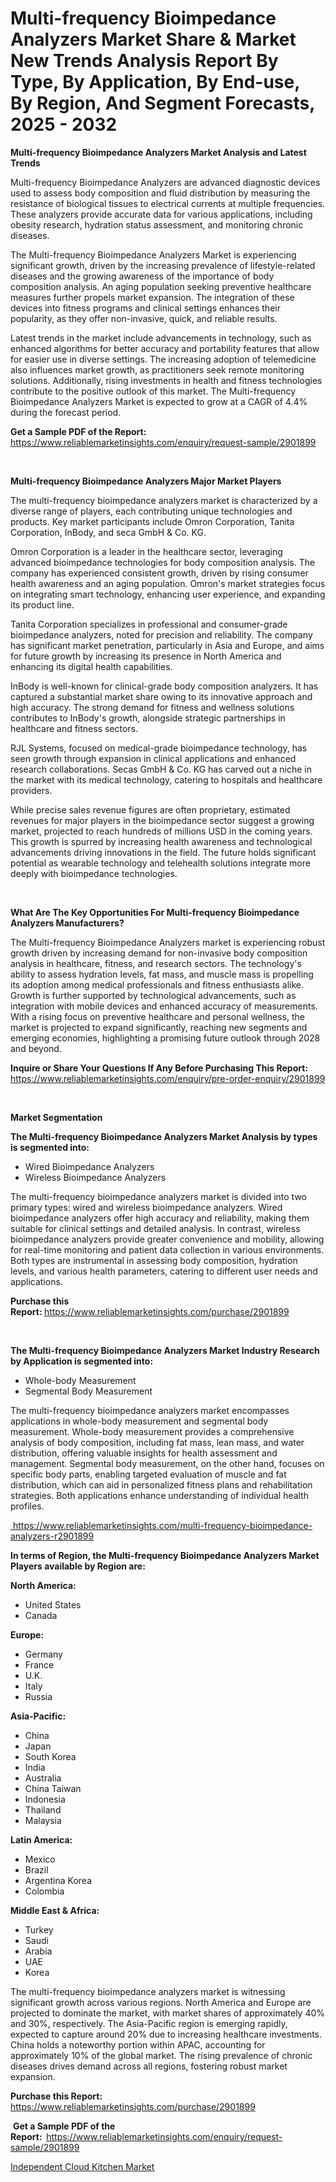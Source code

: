<p><h1>Multi-frequency Bioimpedance Analyzers Market Share & Market New Trends Analysis Report By Type, By Application, By End-use, By Region, And Segment Forecasts, 2025 - 2032</h1></p><p><strong>Multi-frequency Bioimpedance Analyzers Market Analysis and Latest Trends</strong></p>
<p><p>Multi-frequency Bioimpedance Analyzers are advanced diagnostic devices used to assess body composition and fluid distribution by measuring the resistance of biological tissues to electrical currents at multiple frequencies. These analyzers provide accurate data for various applications, including obesity research, hydration status assessment, and monitoring chronic diseases.</p><p>The Multi-frequency Bioimpedance Analyzers Market is experiencing significant growth, driven by the increasing prevalence of lifestyle-related diseases and the growing awareness of the importance of body composition analysis. An aging population seeking preventive healthcare measures further propels market expansion. The integration of these devices into fitness programs and clinical settings enhances their popularity, as they offer non-invasive, quick, and reliable results.</p><p>Latest trends in the market include advancements in technology, such as enhanced algorithms for better accuracy and portability features that allow for easier use in diverse settings. The increasing adoption of telemedicine also influences market growth, as practitioners seek remote monitoring solutions. Additionally, rising investments in health and fitness technologies contribute to the positive outlook of this market. The Multi-frequency Bioimpedance Analyzers Market is expected to grow at a CAGR of 4.4% during the forecast period.</p></p>
<p><strong>Get a Sample PDF of the Report:&nbsp;</strong> <a href="https://www.reliablemarketinsights.com/enquiry/request-sample/2901899?utm_campaign=3065&utm_medium=2&utm_source=Github&utm_content=ia&utm_term=16032025&utm_id=multi-frequency-bioimpedance-analyzers">https://www.reliablemarketinsights.com/enquiry/request-sample/2901899</a></p>
<p>&nbsp;</p>
<p><strong>Multi-frequency Bioimpedance Analyzers Major Market Players</strong></p>
<p><p>The multi-frequency bioimpedance analyzers market is characterized by a diverse range of players, each contributing unique technologies and products. Key market participants include Omron Corporation, Tanita Corporation, InBody, and seca GmbH & Co. KG.</p><p>Omron Corporation is a leader in the healthcare sector, leveraging advanced bioimpedance technologies for body composition analysis. The company has experienced consistent growth, driven by rising consumer health awareness and an aging population. Omron's market strategies focus on integrating smart technology, enhancing user experience, and expanding its product line.</p><p>Tanita Corporation specializes in professional and consumer-grade bioimpedance analyzers, noted for precision and reliability. The company has significant market penetration, particularly in Asia and Europe, and aims for future growth by increasing its presence in North America and enhancing its digital health capabilities.</p><p>InBody is well-known for clinical-grade body composition analyzers. It has captured a substantial market share owing to its innovative approach and high accuracy. The strong demand for fitness and wellness solutions contributes to InBody's growth, alongside strategic partnerships in healthcare and fitness sectors.</p><p>RJL Systems, focused on medical-grade bioimpedance technology, has seen growth through expansion in clinical applications and enhanced research collaborations. Secas GmbH & Co. KG has carved out a niche in the market with its medical technology, catering to hospitals and healthcare providers.</p><p>While precise sales revenue figures are often proprietary, estimated revenues for major players in the bioimpedance sector suggest a growing market, projected to reach hundreds of millions USD in the coming years. This growth is spurred by increasing health awareness and technological advancements driving innovations in the field. The future holds significant potential as wearable technology and telehealth solutions integrate more deeply with bioimpedance technologies.</p></p>
<p>&nbsp;</p>
<p><strong>What Are The Key Opportunities For Multi-frequency Bioimpedance Analyzers Manufacturers?</strong></p>
<p><p>The Multi-frequency Bioimpedance Analyzers market is experiencing robust growth driven by increasing demand for non-invasive body composition analysis in healthcare, fitness, and research sectors. The technology's ability to assess hydration levels, fat mass, and muscle mass is propelling its adoption among medical professionals and fitness enthusiasts alike. Growth is further supported by technological advancements, such as integration with mobile devices and enhanced accuracy of measurements. With a rising focus on preventive healthcare and personal wellness, the market is projected to expand significantly, reaching new segments and emerging economies, highlighting a promising future outlook through 2028 and beyond.</p></p>
<p><strong>Inquire or Share Your Questions If Any Before Purchasing This Report:</strong> <a href="https://www.reliablemarketinsights.com/enquiry/pre-order-enquiry/2901899?utm_campaign=3065&utm_medium=2&utm_source=Github&utm_content=ia&utm_term=16032025&utm_id=multi-frequency-bioimpedance-analyzers">https://www.reliablemarketinsights.com/enquiry/pre-order-enquiry/2901899</a></p>
<p>&nbsp;</p>
<p><strong>Market Segmentation</strong></p>
<p><strong>The Multi-frequency Bioimpedance Analyzers Market Analysis by types is segmented into:</strong></p>
<p><ul><li>Wired Bioimpedance Analyzers</li><li>Wireless Bioimpedance Analyzers</li></ul></p>
<p><p>The multi-frequency bioimpedance analyzers market is divided into two primary types: wired and wireless bioimpedance analyzers. Wired bioimpedance analyzers offer high accuracy and reliability, making them suitable for clinical settings and detailed analysis. In contrast, wireless bioimpedance analyzers provide greater convenience and mobility, allowing for real-time monitoring and patient data collection in various environments. Both types are instrumental in assessing body composition, hydration levels, and various health parameters, catering to different user needs and applications.</p></p>
<p><strong>Purchase this Report:&nbsp;</strong><a href="https://www.reliablemarketinsights.com/purchase/2901899?utm_campaign=3065&utm_medium=2&utm_source=Github&utm_content=ia&utm_term=16032025&utm_id=multi-frequency-bioimpedance-analyzers">https://www.reliablemarketinsights.com/purchase/2901899</a></p>
<p>&nbsp;</p>
<p><strong>The Multi-frequency Bioimpedance Analyzers Market Industry Research by Application is segmented into:</strong></p>
<p><ul><li>Whole-body Measurement</li><li>Segmental Body Measurement</li></ul></p>
<p><p>The multi-frequency bioimpedance analyzers market encompasses applications in whole-body measurement and segmental body measurement. Whole-body measurement provides a comprehensive analysis of body composition, including fat mass, lean mass, and water distribution, offering valuable insights for health assessment and management. Segmental body measurement, on the other hand, focuses on specific body parts, enabling targeted evaluation of muscle and fat distribution, which can aid in personalized fitness plans and rehabilitation strategies. Both applications enhance understanding of individual health profiles.</p></p>
<p><a href="https://www.reliablemarketinsights.com/multi-frequency-bioimpedance-analyzers-r2901899?utm_campaign=3065&utm_medium=2&utm_source=Github&utm_content=ia&utm_term=16032025&utm_id=multi-frequency-bioimpedance-analyzers">&nbsp;https://www.reliablemarketinsights.com/multi-frequency-bioimpedance-analyzers-r2901899</a></p>
<p><strong>In terms of Region, the Multi-frequency Bioimpedance Analyzers Market Players available by Region are:</strong></p>
<p>
    <p> <strong> North America: </strong>
        <ul>
            <li>United States</li>
            <li>Canada</li>
        </ul>
        </p> 
    <p> <strong> Europe: </strong>
        <ul>
            <li>Germany</li>
            <li>France</li>
            <li>U.K.</li>
            <li>Italy</li>
            <li>Russia</li>
        </ul>
        </p> 
    <p> <strong> Asia-Pacific: </strong>
        <ul>
            <li>China</li>
            <li>Japan</li>
            <li>South Korea</li>
            <li>India</li>
            <li>Australia</li>
            <li>China Taiwan</li>
            <li>Indonesia</li>
            <li>Thailand</li>
            <li>Malaysia</li>
        </ul>
        </p> 
    <p> <strong> Latin America: </strong>
        <ul>
            <li>Mexico</li>
            <li>Brazil</li>
            <li>Argentina Korea</li>
            <li>Colombia</li>
        </ul>
        </p> 
    <p> <strong> Middle East & Africa: </strong>
        <ul>
            <li>Turkey</li>
            <li>Saudi</li>
            <li>Arabia</li>
            <li>UAE</li>
            <li>Korea</li>
        </ul>
    </p>
    </p>
<p><p>The multi-frequency bioimpedance analyzers market is witnessing significant growth across various regions. North America and Europe are projected to dominate the market, with market shares of approximately 40% and 30%, respectively. The Asia-Pacific region is emerging rapidly, expected to capture around 20% due to increasing healthcare investments. China holds a noteworthy portion within APAC, accounting for approximately 10% of the global market. The rising prevalence of chronic diseases drives demand across all regions, fostering robust market expansion.</p></p>
<p><strong>Purchase this Report: </strong><a href="https://www.reliablemarketinsights.com/purchase/2901899?utm_campaign=3065&utm_medium=2&utm_source=Github&utm_content=ia&utm_term=16032025&utm_id=multi-frequency-bioimpedance-analyzers">https://www.reliablemarketinsights.com/purchase/2901899</a></p>
<p>&nbsp;<strong>Get a Sample PDF of the Report:&nbsp;&nbsp;</strong><a href="https://www.reliablemarketinsights.com/enquiry/request-sample/2901899?utm_campaign=3065&utm_medium=2&utm_source=Github&utm_content=ia&utm_term=16032025&utm_id=multi-frequency-bioimpedance-analyzers">https://www.reliablemarketinsights.com/enquiry/request-sample/2901899</a></p>
<p><strong></strong></p>
<p><p><a href="https://github.com/akermigarib/Market-Research-Report-List-1/blob/main/independent-cloud-kitchen-market.md?utm_campaign=3065&utm_medium=2&utm_source=Github&utm_content=ia&utm_term=16032025&utm_id=multi-frequency-bioimpedance-analyzers">Independent Cloud Kitchen Market</a></p></p>